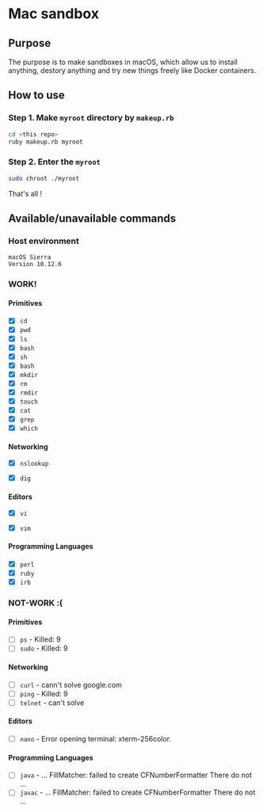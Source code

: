 # Mac sandbox

## Purpose

The purpose is to make sandboxes in macOS, which allow us to install anything, destory anything and try new things freely like Docker containers.

## How to use

### Step 1. Make `myroot` directory by `makeup.rb`

```bash
cd <this repo>
ruby makeup.rb myroot
```

### Step 2. Enter the `myroot`

```bash
sudo chroot ./myroot
```

That's all !

## Available/unavailable commands

### Host environment

```
macOS Sierra
Version 10.12.6
```

### WORK!

#### Primitives

- [x] `cd`
- [x] `pwd`
- [x] `ls`
- [x] `bash`
- [x] `sh`
- [x] `bash`
- [x] `mkdir`
- [x] `rm`
- [x] `rmdir`
- [x] `touch`
- [x] `cat`
- [x] `grep`
- [x] `which`

#### Networking

- [x] `nslookup`
- [x] `dig`


#### Editors

- [x] `vi`
- [x] `vim`


#### Programming Languages

- [x] `perl`
- [x] `ruby`
- [x] `irb`

### NOT-WORK :(

#### Primitives

- [ ] `ps` - Killed: 9
- [ ] `sudo` - Killed: 9

#### Networking

- [ ] `curl` - cann't solve google.com
- [ ] `ping` - Killed: 9
- [ ] `telnet` - can't solve

#### Editors

- [ ] `nano` - Error opening terminal: xterm-256color.


#### Programming Languages

- [ ] `java` - ... FillMatcher: failed to create CFNumberFormatter There do not ...
- [ ] `javac` - ... FillMatcher: failed to create CFNumberFormatter There do not ...
